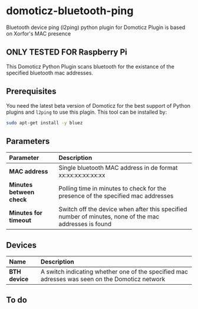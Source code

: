 # domoticz-bluetooth-ping
Bluetooth device ping (l2ping) python plugin for Domoticz
Plugin is based on Xorfor's MAC presence
## ONLY TESTED FOR Raspberry Pi

This Domoticz Python Plugin scans bluetooth for the existance of the specified bluetooth mac addresses.
## Prerequisites
You need the latest beta version of Domoticz for the best support of Python plugins and `l2ping` to use this plagin. This tool can be installed by:
```bash
sudo apt-get install -y bluez
```
## Parameters
| Parameter | Description |
| :--- | :--- |
| **MAC address** | Single bluetooth MAC address in de format xx:xx:xx:xx:xx:xx |
| **Minutes between check** | Polling time in minutes to check for the presence of the specified mac addresses |
| **Minutes for timeout** | Switch off the device when after this specified number of minutes, none of the mac addresses is found |
## Devices
| Name | Description |
| :--- | :--- |
| **BTH device** | A switch indicating whether one of the specified mac adresses was seen on the Domoticz network |

## To do

